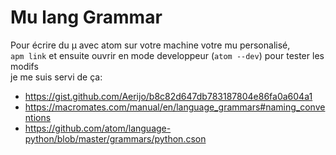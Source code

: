 # Mu lang Grammar
Pour écrire du µ avec atom sur votre machine votre mu personalisé,  
`apm link` et ensuite ouvrir en mode developpeur (`atom --dev`) pour tester les modifs  
je me suis servi de ça:
- https://gist.github.com/Aerijo/b8c82d647db783187804e86fa0a604a1
- https://macromates.com/manual/en/language_grammars#naming_conventions
- https://github.com/atom/language-python/blob/master/grammars/python.cson
